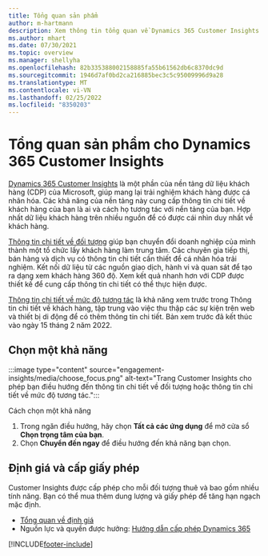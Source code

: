 ```yaml
---
title: Tổng quan sản phẩm
author: m-hartmann
description: Xem thông tin tổng quan về Dynamics 365 Customer Insights và các tính năng.
ms.author: mhart
ms.date: 07/30/2021
ms.topic: overview
ms.manager: shellyha
ms.openlocfilehash: 82b335388002158885fa55b61562db6c8370dc9d
ms.sourcegitcommit: 1946d7af0bd2ca216885bec3c5c95009996d9a28
ms.translationtype: MT
ms.contentlocale: vi-VN
ms.lasthandoff: 02/25/2022
ms.locfileid: "8350203"
---
```

# <a name="product-overview-for-dynamics-365-customer-insights"></a>Tổng quan sản phẩm cho Dynamics 365 Customer Insights

[Dynamics 365 Customer Insights](https://dynamics.microsoft.com/ai/customer-insights/) là một phần của nền tảng dữ liệu khách hàng (CDP) của Microsoft, giúp mang lại trải nghiệm khách hàng được cá nhân hóa. Các khả năng của nền tảng này cung cấp thông tin chi tiết về khách hàng của bạn là ai và cách họ tương tác với nền tảng của bạn. Hợp nhất dữ liệu khách hàng trên nhiều nguồn để có được cái nhìn duy nhất về khách hàng.

[Thông tin chi tiết về đối tượng](audience-insights/overview.md) giúp bạn chuyển đổi doanh nghiệp của mình thành một tổ chức lấy khách hàng làm trung tâm. Các chuyên gia tiếp thị, bán hàng và dịch vụ có thông tin chi tiết cần thiết để cá nhân hóa trải nghiệm. Kết nối dữ liệu từ các nguồn giao dịch, hành vi và quan sát để tạo ra dạng xem khách hàng 360 độ. Xem kết quả nhanh hơn với CDP được thiết kế để cung cấp thông tin chi tiết có thể thực hiện được. 

[Thông tin chi tiết về mức độ tương tác](engagement-insights/overview.md) là khả năng xem trước trong Thông tin chi tiết về khách hàng, tập trung vào việc thu thập các sự kiện trên web và thiết bị di động để có thêm thông tin chi tiết. Bản xem trước đã kết thúc vào ngày 15 tháng 2 năm 2022.
 
## <a name="choose-a-capability"></a>Chọn một khả năng

:::image type="content" source="engagement-insights/media/choose_focus.png" alt-text="Trang Customer Insights cho phép bạn điều hướng đến thông tin chi tiết về đối tượng hoặc thông tin chi tiết về mức độ tương tác.":::

Cách chọn một khả năng

1. Trong ngăn điều hướng, hãy chọn **Tất cả các ứng dụng** để mở cửa sổ **Chọn trọng tâm của bạn**.
1. Chọn **Chuyển đến ngay** để điều hướng đến khả năng bạn chọn.

## <a name="pricing-and-licensing"></a>Định giá và cấp giấy phép

Customer Insights được cấp phép cho mỗi đối tượng thuê và bao gồm nhiều tính năng. Bạn có thể mua thêm dung lượng và giấy phép để tăng hạn ngạch mặc định. 
- [Tổng quan về định giá](https://dynamics.microsoft.com/ai/customer-insights/pricing/)
- Nguồn lực và quyền được hưởng: [Hướng dẫn cấp phép Dynamics 365](https://go.microsoft.com/fwlink/?LinkId=866544)

[!INCLUDE[footer-include](includes/footer-banner.md)]